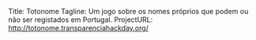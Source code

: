 Title: Totonome
Tagline: Um jogo sobre os nomes próprios que podem ou não ser registados em Portugal.
ProjectURL: http://totonome.transparenciahackday.org/


